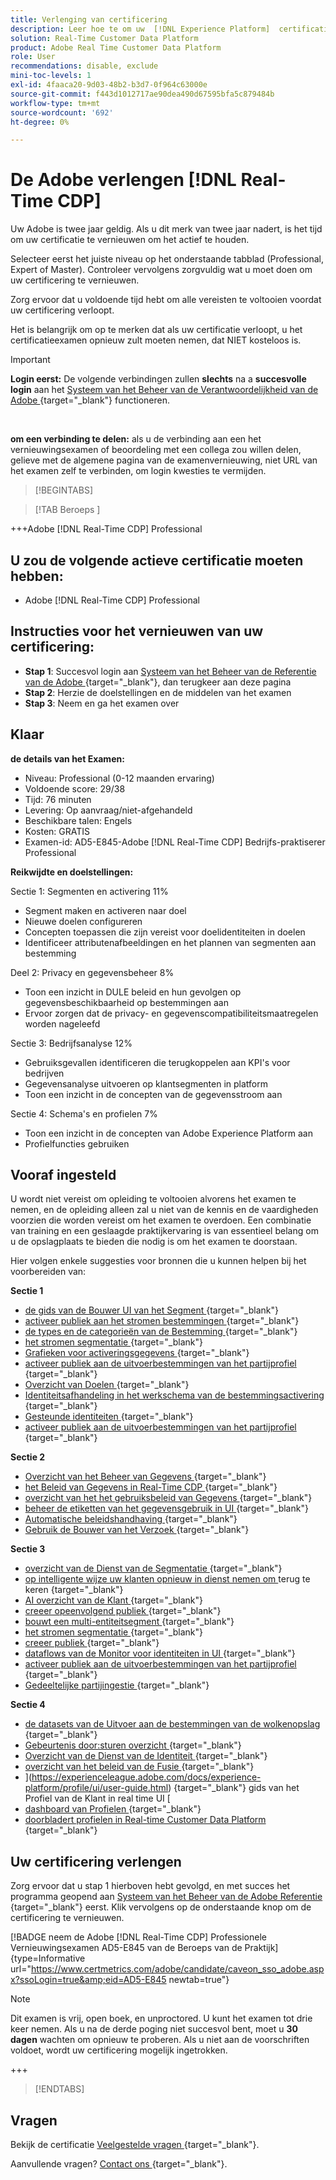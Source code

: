 ```yaml
---
title: Verlenging van certificering
description: Leer hoe te om uw  [!DNL Experience Platform]  certificatie in  [!DNL Real-Time Customer Data Platform] te vernieuwen.
solution: Real-Time Customer Data Platform
product: Adobe Real Time Customer Data Platform
role: User
recommendations: disable, exclude
mini-toc-levels: 1
exl-id: 4faaca20-9d03-48b2-b3d7-0f964c63000e
source-git-commit: f443d1012717ae90dea490d67595bfa5c879484b
workflow-type: tm+mt
source-wordcount: '692'
ht-degree: 0%

---
```


# De Adobe verlengen [!DNL Real-Time CDP]

Uw Adobe is twee jaar geldig. Als u dit merk van twee jaar nadert, is het tijd om uw certificatie te vernieuwen om het actief te houden.

Selecteer eerst het juiste niveau op het onderstaande tabblad (Professional, Expert of Master). Controleer vervolgens zorgvuldig wat u moet doen om uw certificering te vernieuwen.

Zorg ervoor dat u voldoende tijd hebt om alle vereisten te voltooien voordat uw certificering verloopt.

Het is belangrijk om op te merken dat als uw certificatie verloopt, u het certificatieexamen opnieuw zult moeten nemen, dat NIET kosteloos is.

>[!IMPORTANT]
>
>**Login eerst:** De volgende verbindingen zullen **slechts** na a **succesvolle login** aan het [ Systeem van het Beheer van de Verantwoordelijkheid van de Adobe ](https://www.certmetrics.com/adobe) {target="_blank"} functioneren.
>
><br>
>
>**om een verbinding te delen:** als u de verbinding aan een het vernieuwingsexamen of beoordeling met een collega zou willen delen, gelieve met de algemene pagina van de examenvernieuwing, niet URL van het examen zelf te verbinden, om login kwesties te vermijden.

>[!BEGINTABS]

>[!TAB  Beroeps ]

+++Adobe [!DNL Real-Time CDP] Professional

## U zou de volgende **actieve** certificatie moeten hebben:

* Adobe [!DNL Real-Time CDP] Professional

## Instructies voor het vernieuwen van uw certificering:

* **Stap 1**: Succesvol login aan [ Systeem van het Beheer van de Referentie van de Adobe ](https://www.certmetrics.com/adobe) {target="_blank"}, dan terugkeer aan deze pagina
* **Stap 2**: Herzie de doelstellingen en de middelen van het examen
* **Stap 3**: Neem en ga het examen over

## Klaar

**de details van het Examen:**

* Niveau: Professional (0-12 maanden ervaring)
* Voldoende score: 29/38
* Tijd: 76 minuten
* Levering: Op aanvraag/niet-afgehandeld
* Beschikbare talen: Engels
* Kosten: GRATIS
* Examen-id: AD5-E845-Adobe [!DNL Real-Time CDP] Bedrijfs-praktiserer Professional

**Reikwijdte en doelstellingen:**

Sectie 1: Segmenten en activering 11%

* Segment maken en activeren naar doel
* Nieuwe doelen configureren
* Concepten toepassen die zijn vereist voor doelidentiteiten in doelen
* Identificeer attributenafbeeldingen en het plannen van segmenten aan bestemming

Deel 2: Privacy en gegevensbeheer 8%

* Toon een inzicht in DULE beleid en hun gevolgen op gegevensbeschikbaarheid op bestemmingen aan
* Ervoor zorgen dat de privacy- en gegevenscompatibiliteitsmaatregelen worden nageleefd

Sectie 3: Bedrijfsanalyse 12%

* Gebruiksgevallen identificeren die terugkoppelen aan KPI&#39;s voor bedrijven
* Gegevensanalyse uitvoeren op klantsegmenten in platform
* Toon een inzicht in de concepten van de gegevensstroom aan

Sectie 4: Schema&#39;s en profielen 7%

* Toon een inzicht in de concepten van Adobe Experience Platform aan
* Profielfuncties gebruiken

## Vooraf ingesteld

U wordt niet vereist om opleiding te voltooien alvorens het examen te nemen, en de opleiding alleen zal u niet van de kennis en de vaardigheden voorzien die worden vereist om het examen te overdoen. Een combinatie van training en een geslaagde praktijkervaring is van essentieel belang om u de opslagplaats te bieden die nodig is om het examen te doorstaan.

Hier volgen enkele suggesties voor bronnen die u kunnen helpen bij het voorbereiden van:

**Sectie 1**

* [ de gids van de Bouwer UI van het Segment ](https://experienceleague.adobe.com/docs/experience-platform/segmentation/ui/segment-builder.html) {target="_blank"}
* [ activeer publiek aan het stromen bestemmingen ](https://experienceleague.adobe.com/docs/experience-platform/destinations/ui/activate/activate-segment-streaming-destinations.html) {target="_blank"}
* [ de types en de categorieën van de Bestemming ](https://experienceleague.adobe.com/docs/experience-platform/destinations/destination-types.html) {target="_blank"}
* [ het stromen segmentatie ](https://experienceleague.adobe.com/docs/experience-platform/segmentation/ui/streaming-segmentation.html) {target="_blank"}
* [ Grafieken voor activeringsgegevens ](https://experienceleague.adobe.com/docs/experience-platform/destinations/guardrails.html) {target="_blank"}
* [ activeer publiek aan de uitvoerbestemmingen van het partijprofiel ](https://experienceleague.adobe.com/docs/experience-platform/destinations/ui/activate/activate-batch-profile-destinations.html) {target="_blank"}
* [ Overzicht van Doelen ](https://experienceleague.adobe.com/docs/experience-platform/destinations/home.html?lang=nl) {target="_blank"}
* [ Identiteitsafhandeling in het werkschema van de bestemmingsactivering ](https://experienceleague.adobe.com/docs/experience-platform/destinations/how-destinations-work/identity-handling.html) {target="_blank"}
* [ Gesteunde identiteiten ](https://experienceleague.adobe.com/docs/experience-platform/destinations/catalog/social/facebook.html#supported-identities) {target="_blank"}
* [ activeer publiek aan de uitvoerbestemmingen van het partijprofiel ](https://experienceleague.adobe.com/docs/experience-platform/destinations/ui/activate/activate-batch-profile-destinations.html) {target="_blank"}

**Sectie 2**

* [ Overzicht van het Beheer van Gegevens ](https://experienceleague.adobe.com/docs/experience-platform/data-governance/home.html) {target="_blank"}
* [ het Beleid van Gegevens in Real-Time CDP ](https://experienceleague.adobe.com/docs/experience-platform/rtcdp/privacy/data-governance-overview.html) {target="_blank"}
* [ overzicht van het het gebruiksbeleid van Gegevens ](https://experienceleague.adobe.com/docs/experience-platform/data-governance/policies/overview.html) {target="_blank"}
* [ beheer de etiketten van het gegevensgebruik in UI ](https://experienceleague.adobe.com/docs/experience-platform/data-governance/labels/user-guide.html) {target="_blank"}
* [ Automatische beleidshandhaving ](https://experienceleague.adobe.com/docs/experience-platform/data-governance/enforcement/auto-enforcement.html) {target="_blank"}
* [ Gebruik de Bouwer van het Verzoek ](https://experienceleague.adobe.com/docs/experience-platform/privacy/ui/user-guide.html?lang=nl#request-builder) {target="_blank"}

**Sectie 3**

* [ overzicht van de Dienst van de Segmentatie ](https://experienceleague.adobe.com/docs/experience-platform/segmentation/home.html) {target="_blank"}
* [ op intelligente wijze uw klanten opnieuw in dienst nemen om ](https://experienceleague.adobe.com/docs/experience-platform/rtcdp/use-cases/personalization-insights-engagement/intelligent-re-engagement.html) terug te keren {target="_blank"}
* [ AI overzicht van de Klant ](https://experienceleague.adobe.com/docs/experience-platform/intelligent-services/customer-ai/overview.html) {target="_blank"}
* [ creeer opeenvolgend publiek ](https://experienceleague.adobe.com/docs/platform-learn/tutorials/audiences/create-sequential-audiences.html) {target="_blank"}
* [ bouwt een multi-entiteitsegment ](https://experienceleague.adobe.com/docs/platform-learn/getting-started-for-data-architects-and-data-engineers/build-segments.html?lang=en#build-a-multi-entity-segment) {target="_blank"}
* [ het stromen segmentatie ](https://experienceleague.adobe.com/docs/experience-platform/segmentation/ui/streaming-segmentation.html) {target="_blank"}
* [ creeer publiek ](https://experienceleague.adobe.com/docs/platform-learn/tutorials/audiences/create-audiences.html) {target="_blank"}
* [ dataflows van de Monitor voor identiteiten in UI ](https://experienceleague.adobe.com/docs/experience-platform/dataflows/ui/monitor-identities.html) {target="_blank"}
* [ activeer publiek aan de uitvoerbestemmingen van het partijprofiel ](https://experienceleague.adobe.com/docs/experience-platform/destinations/ui/activate/activate-batch-profile-destinations.html) {target="_blank"}
* [ Gedeeltelijke partijingestie ](https://experienceleague.adobe.com/docs/experience-platform/ingestion/batch/partial.html) {target="_blank"}

**Sectie 4**

* [ de datasets van de Uitvoer aan de bestemmingen van de wolkenopslag ](https://experienceleague.adobe.com/docs/experience-platform/destinations/ui/activate/export-datasets.html) {target="_blank"}
* [ Gebeurtenis door:sturen overzicht ](https://experienceleague.adobe.com/docs/experience-platform/tags/event-forwarding/overview.html) {target="_blank"}
* [ Overzicht van de Dienst van de Identiteit ](https://experienceleague.adobe.com/docs/experience-platform/identity/home.html?lang=nl) {target="_blank"}
* [ overzicht van het beleid van de Fusie ](https://experienceleague.adobe.com/docs/experience-platform/profile/merge-policies/overview.html) {target="_blank"}
* ](https://experienceleague.adobe.com/docs/experience-platform/profile/ui/user-guide.html) {target="_blank"} gids van het Profiel van de Klant in real time UI [
* [ dashboard van Profielen ](https://experienceleague.adobe.com/docs/experience-platform/dashboards/guides/profiles.html) {target="_blank"}
* [ doorbladert profielen in Real-time Customer Data Platform ](https://experienceleague.adobe.com/docs/experience-platform/rtcdp/profile/profile-browse.html) {target="_blank"}

## Uw certificering verlengen

Zorg ervoor dat u stap 1 hierboven hebt gevolgd, en met succes het programma geopend aan [ Systeem van het Beheer van de Adobe Referentie ](https://www.certmetrics.com/adobe) {target="_blank"} eerst. Klik vervolgens op de onderstaande knop om de certificering te vernieuwen.

[!BADGE  neem de Adobe [!DNL Real-Time CDP] Professionele Vernieuwingsexamen AD5-E845 van de Beroeps van de Praktijk]{type=Informative url="https://www.certmetrics.com/adobe/candidate/caveon_sso_adobe.aspx?ssoLogin=true&amp;eid=AD5-E845 newtab=true"}

>[!NOTE]
>
>Dit examen is vrij, open boek, en unproctored. U kunt het examen tot drie keer nemen. Als u na de derde poging niet succesvol bent, moet u **30 dagen** wachten om opnieuw te proberen. Als u niet aan de voorschriften voldoet, wordt uw certificering mogelijk ingetrokken.

+++

>[!ENDTABS]

## Vragen

Bekijk de certificatie [ Veelgestelde vragen ](https://experienceleague.adobe.com/docs/certification/certification/faq.html) {target="_blank"}.

Aanvullende vragen? [ Contact ons ](mailto:certif@adobe.com){target="_blank"}.
